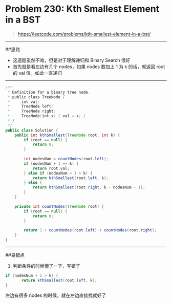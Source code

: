 # Problem 230: Kth Smallest Element in a BST

> https://leetcode.com/problems/kth-smallest-element-in-a-bst/

-----------
##思路
* 这道题虽然不难，但是对于理解递归和 Binary Search 很好
* 首先就是看左边有几个 nodes，如果 nodes 数加上 1 为 k 的话，就返回 root 的 val 值。如此一直递归

------------
```java
/**
 * Definition for a binary tree node.
 * public class TreeNode {
 *     int val;
 *     TreeNode left;
 *     TreeNode right;
 *     TreeNode(int x) { val = x; }
 * }
 */
public class Solution {
    public int kthSmallest(TreeNode root, int k) {
        if (root == null) {
            return 0;
        }
        
        int nodesNum = countNodes(root.left);
        if (nodesNum + 1 == k) {
            return root.val;
        } else if (nodesNum + 1 > k) {
            return kthSmallest(root.left, k);
        } else {
            return kthSmallest(root.right, k - nodesNum - 1);
        }
    }
    
    private int countNodes(TreeNode root) {
        if (root == null) {
            return 0;
        }
        
        return 1 + countNodes(root.left) + countNodes(root.right);
    }
}
```
------
##易错点
1. 判断条件的时候懵了一下，写错了
```java
if (nodesNum + 1 > k) {
       return kthSmallest(root.left, k);
}
```
左边有很多 nodes 的时候，就在左边直接找就好了














